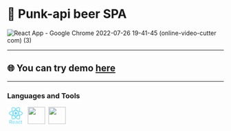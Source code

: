 # :beer: Punk-api beer SPA


![React App - Google Chrome 2022-07-26 19-41-45 (online-video-cutter com) (3)](https://user-images.githubusercontent.com/73027259/181065599-68f8fd47-efcc-49b7-87c2-184d5f80d969.gif)

***

## 🌐 You can try demo <a href='https://punk-beer-navy.vercel.app/' target="_blank"/>here</a>

***

###  Languages and Tools
<div>
  <img src="https://github.com/devicons/devicon/blob/master/icons/react/react-original-wordmark.svg" title="React" alt="React" width="40" height="40"/>&nbsp;
  <img src="https://cdn.jsdelivr.net/gh/devicons/devicon/icons/javascript/javascript-original.svg" width="40" height="40"/>&nbsp
  <img src="https://cdn.jsdelivr.net/gh/devicons/devicon/icons/sass/sass-original.svg" width="40" height="40"/>&nbsp
          
</div>

